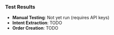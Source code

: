 ### Test Results
- **Manual Testing**: Not yet run (requires API keys)
- **Intent Extraction**: TODO
- **Order Creation**: TODO
